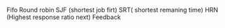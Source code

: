 Fifo 
Round robin 
SJF (shortest job firt)
SRT( shortest remaning time)
HRN (Highest response ratio next)
Feedback